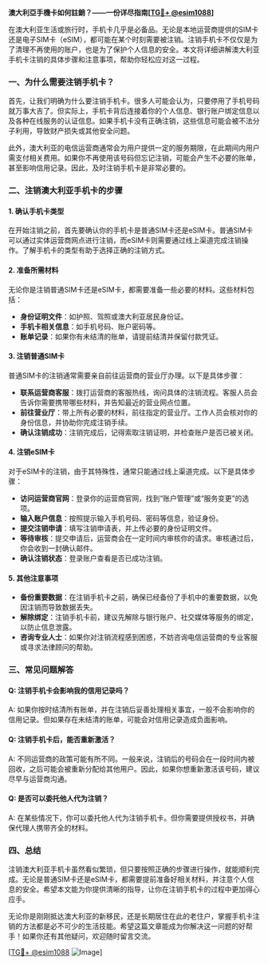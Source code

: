 **澳大利亞手機卡如何註銷？——一份详尽指南[[TG💪+ @esim1088](https://t.me/s/esim1088)]**

在澳大利亚生活或旅行时，手机卡几乎是必备品。无论是本地运营商提供的SIM卡还是电子SIM卡（eSIM），都可能在某个时刻需要被注销。注销手机卡不仅仅是为了清理不再使用的账户，也是为了保护个人信息的安全。本文将详细讲解澳大利亚手机卡注销的具体步骤和注意事项，帮助你轻松应对这一过程。

### 一、为什么需要注销手机卡？

首先，让我们明确为什么要注销手机卡。很多人可能会认为，只要停用了手机号码就万事大吉了。但实际上，手机卡背后连接着你的个人信息、银行账户绑定信息以及各种在线服务的认证信息。如果手机卡没有正确注销，这些信息可能会被不法分子利用，导致财产损失或其他安全问题。

此外，澳大利亚的电信运营商通常会为用户提供一定的服务期限，在此期间内用户需支付相关费用。如果你不再使用该号码但忘记注销，可能会产生不必要的账单，甚至影响信用记录。因此，及时注销手机卡是非常必要的。

### 二、注销澳大利亚手机卡的步骤

#### 1. 确认手机卡类型

在开始注销之前，首先要确认你的手机卡是普通SIM卡还是eSIM卡。普通SIM卡可以通过实体运营商网点进行注销，而eSIM卡则需要通过线上渠道完成注销操作。了解手机卡的类型有助于选择正确的注销方式。

#### 2. 准备所需材料

无论你是注销普通SIM卡还是eSIM卡，都需要准备一些必要的材料。这些材料包括：

- **身份证明文件**：如护照、驾照或澳大利亚居民身份证。
- **手机卡相关信息**：如手机号码、账户密码等。
- **账单记录**：如果你有未结清的账单，请提前结清并保留付款凭证。

#### 3. 注销普通SIM卡

普通SIM卡的注销通常需要亲自前往运营商的营业厅办理。以下是具体步骤：

- **联系运营商客服**：拨打运营商的客服热线，询问具体的注销流程。客服人员会告诉你需要携带哪些材料，并告知最近的营业网点位置。
- **前往营业厅**：带上所有必要的材料，前往指定的营业厅。工作人员会核对你的身份信息，并协助你完成注销手续。
- **确认注销成功**：注销完成后，记得索取注销证明，并检查账户是否已被关闭。

#### 4. 注销eSIM卡

对于eSIM卡的注销，由于其特殊性，通常只能通过线上渠道完成。以下是具体步骤：

- **访问运营商官网**：登录你的运营商官网，找到“账户管理”或“服务变更”的选项。
- **输入账户信息**：按照提示输入手机号码、密码等信息，验证身份。
- **提交注销申请**：填写注销申请表，并上传必要的身份证明文件。
- **等待审核**：提交申请后，运营商会在一定时间内审核你的请求。审核通过后，你会收到一封确认邮件。
- **确认注销状态**：登录账户查看是否已成功注销。

#### 5. 其他注意事项

- **备份重要数据**：在注销手机卡之前，确保已经备份了手机中的重要数据，以免因注销而导致数据丢失。
- **解除绑定**：注销手机卡前，建议先解除与银行账户、社交媒体等服务的绑定，以防止信息泄露。
- **咨询专业人士**：如果你对注销流程感到困惑，不妨咨询电信运营商的专业客服或寻求法律顾问的帮助。

### 三、常见问题解答

#### Q: 注销手机卡会影响我的信用记录吗？
A: 如果你按时结清所有账单，并在注销后妥善处理相关事宜，一般不会影响你的信用记录。但如果存在未结清的账单，可能会对信用记录造成负面影响。

#### Q: 注销手机卡后，能否重新激活？
A: 不同运营商的政策可能有所不同。一般来说，注销后的号码会在一段时间内被回收，之后可能会被重新分配给其他用户。因此，如果你想重新激活该号码，建议尽早与运营商沟通。

#### Q: 是否可以委托他人代为注销？
A: 在某些情况下，你可以委托他人代为注销手机卡。但你需要提供授权书，并确保代理人携带齐全的材料。

### 四、总结

注销澳大利亚手机卡虽然看似繁琐，但只要按照正确的步骤进行操作，就能顺利完成。无论是普通SIM卡还是eSIM卡，都需要提前准备好相关材料，并注意个人信息的安全。希望本文能为你提供清晰的指导，让你在注销手机卡的过程中更加得心应手。

无论你是刚刚抵达澳大利亚的新移民，还是长期居住在此的老住户，掌握手机卡注销的方法都是必不可少的生活技能。希望这篇文章能成为你解决这一问题的好帮手！如果你还有其他疑问，欢迎随时留言交流。

[[TG💪+ @esim1088](https://t.me/s/esim1088) ![Image](https://i.postimg.cc/4NQfJmqS/Snipaste-2025-05-13-00-14-12.png)]